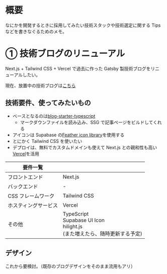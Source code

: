 # 概要

なにかを開発するときに採用してみたい技術スタックや技術選定に関する Tips などを書きなぐるためのメモ。

# ① 技術ブログのリニューアル

Next.js + Tailwind CSS + Vercel で過去に作った Gatsby 製技術ブログをリニューアルしたい。

現在、放置中の技術ブログは[こちら](https://techguy10308blog.netlify.app/ja/)

## 技術要件、使ってみたいもの

- ベースとなるのは[blog-starter-typescript](https://github.com/vercel/next.js/tree/canary/examples/blog-starter-typescript)
  - マークダウンファイルを読み込み、SSG で記事ページをビルドしてくれる
- アイコンは Supabase の[Feather icon library](https://feathericons.com/)を使用する
- とにかく Tailwind CSS を使いたい
- デプロイは、無料でカスタムドメインも使えて Next.js との親和性も高い[Vercel](https://vercel.com/dashboard)を活用

| 要件一覧             |                                                                                        |
| -------------------- | -------------------------------------------------------------------------------------- |
| フロントエンド       | Next.js                                                                                |
| バックエンド         | -                                                                                      |
| CSS フレームワーク   | Tailwind CSS                                                                           |
| ホスティングサービス | Vercel                                                                                 |
| その他               | TypeScript <br> Supabase UI Icon <br> hilight.js <br> (また増えたら、随時更新する予定) |

## デザイン

これから要検討。（既存のブログデザインをそのまま流用もアリ）

